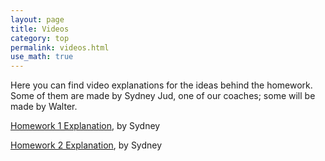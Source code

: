 ```yaml
---
layout: page
title: Videos
category: top 
permalink: videos.html 
use_math: true
---
```


Here you can find video explanations for the ideas behind the homework. Some of them are made by Sydney Jud, one of our coaches; some will be made by Walter.

<a href="https://youtu.be/TiwV0YsEB6g">Homework 1 Explanation</a>, by Sydney

<a href="https://youtu.be/nG6MlM59y2E">Homework 2 Explanation</a>, by Sydney
